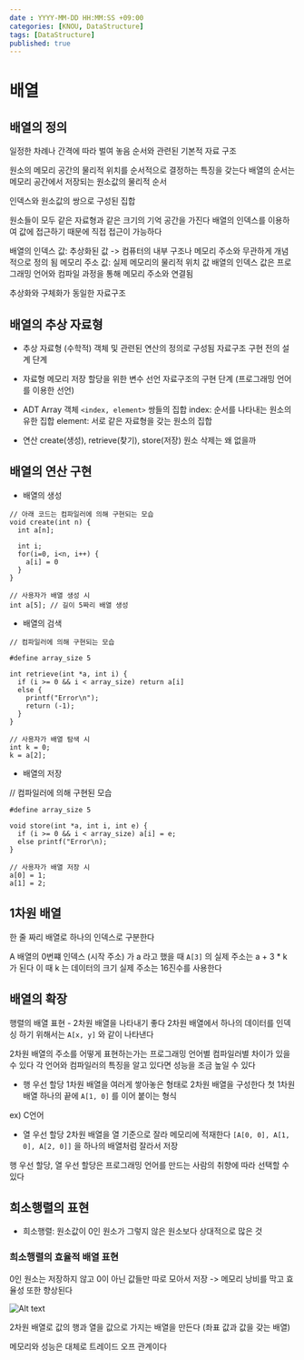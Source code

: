 ```yaml
---
date : YYYY-MM-DD HH:MM:SS +09:00
categories: [KNOU, DataStructure]
tags: [DataStructure]
published: true
---
```



# 배열

## 배열의 정의
일정한 차례나 간격에 따라 벌여 놓음
순서와 관련된 기본적 자료 구조

원소의 메모리 공간의 물리적 위치를 순서적으로 결정하는 특징을 갖는다
배열의 순서는 메모리 공간에서 저장되는 원소값의 물리적 순서

인덱스와 원소값의 쌍으로 구성된 집합

원소들이 모두 같은 자료형과 같은 크기의 기억 공간을 가진다
배열의 인덱스를 이용하여 값에 접근하기 때문에 직접 접근이 가능하다

배열의 인덱스 값: 추상화된 값 -> 컴퓨터의 내부 구조나 메모리 주소와 무관하게 개념적으로 정의 됨
메모리 주소 값: 실제 메모리의 물리적 위치 값
배열의 인덱스 값은 프로그래밍 언어와 컴파일 과정을 통해 메모리 주소와 연결됨

추상화와 구체화가 동일한 자료구조

## 배열의 추상 자료형
- 추상 자료형 (수학적)
객체 및 관련된 연산의 정의로 구성됨
자료구조 구현 전의 설계 단계

- 자료형
메모리 저장 할당을 위한 변수 선언
자료구조의 구현 단계 (프로그래밍 언어를 이용한 선언)

- ADT Array 객체
`<index, element>` 쌍들의 집합
index: 순서를 나타내는 원소의 유한 집합
element: 서로 같은 자료형을 갖는 원소의 집합

- 연산
create(생성), retrieve(찾기), store(저장)
원소 삭제는 왜 없을까

## 배열의 연산 구현
- 배열의 생성
```
// 아래 코드는 컴파일러에 의해 구현되는 모습
void create(int n) {
  int a[n];
  
  int i;
  for(i=0, i<n, i++) {
    a[i] = 0
  }
}

// 사용자가 배열 생성 시
int a[5]; // 길이 5짜리 배열 생성
```

- 배열의 검색
```
// 컴파일러에 의해 구현되는 모습

#define array_size 5

int retrieve(int *a, int i) {
  if (i >= 0 && i < array_size) return a[i]
  else {
    printf("Error\n");
    return (-1);
  }
}

// 사용자가 배열 탐색 시
int k = 0;
k = a[2];
```

- 배열의 저장

// 컴파일러에 의해 구현된 모습
```
#define array_size 5

void store(int *a, int i, int e) {
  if (i >= 0 && i < array_size) a[i] = e;
  else printf("Error\n);
}

// 사용자가 배열 저장 시
a[0] = 1;
a[1] = 2;
```

## 1차원 배열
한 줄 짜리 배열로 하나의 인덱스로 구분한다

A 배열의 0번쨰 인덱스 (시작 주소) 가 a 라고 했을 때
`A[3]` 의 실제 주소는 a + 3 * k 가 된다
이 때 k 는 데이터의 크기
실제 주소는 16진수를 사용한다

## 배열의 확장
행렬의 배열 표현 - 2차원 배열을 나타내기 좋다
2차원 배열에서 하나의 데이터를 인덱싱 하기 위해서는
`A[x, y]` 와 같이 나타낸다

2차원 배열의 주소를 어떻게 표현하는가는 프로그래밍 언어별 컴파일러별 차이가 있을 수 있다
각 언어와 컴파일러의 특징을 알고 있다면 성능을 조금 높일 수 있다

- 행 우선 할당
1차원 배열을 여러게 쌓아놓은 형태로 2차원 배열을 구성한다
첫 1차원 배열 하나의 끝에 `A[1, 0]` 를 이어 붙이는 형식

ex) C언어

- 열 우선 할당
2차원 배열을 열 기준으로 잘라 메모리에 적재한다
`[A[0, 0], A[1, 0], A[2, 0]]` 을 하나의 배열처럼 잘라서 저장

행 우선 할당, 열 우선 할당은 프로그래밍 언어를 만드는 사람의 취향에 따라 선택할 수 있다


## 희소행렬의 표현
- 희소행렬: 원소값이 0인 원소가 그렇지 않은 원소보다 상대적으로 많은 것

### 희소행렬의 효율적 배열 표현
0인 원소는 저장하지 않고 0이 아닌 값들만 따로 모아서 저장
-> 메모리 낭비를 막고 효율성 또한 향상된다

![Alt text](/Users/swk/Desktop/lumpenop.github.io/assets/img/posts_images/KNOU/DataStructure/sparse_matrix.png)

2차원 배열로 값의 행과 열을 값으로 가지는 배열을 만든다 (좌표 값과 값을 갖는 배열)

메모리와 성능은 대체로 트레이드 오프 관계이다
